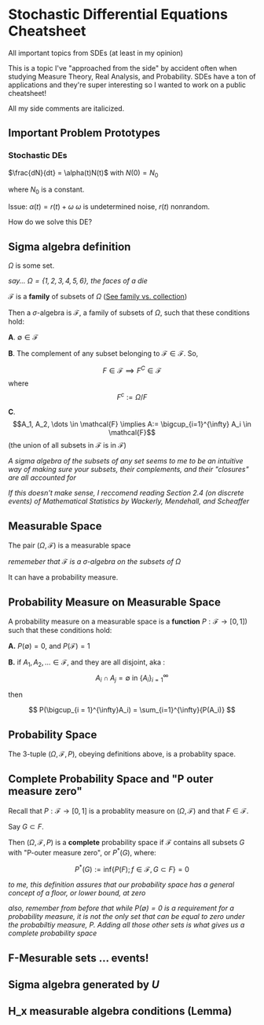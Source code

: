 # Stochastic Differential Equations Cheatsheet

All important topics from SDEs (at least in my opinion)

This is a topic I've "approached from the side" by accident often when studying Measure Theory, Real Analysis, and Probability. SDEs have a ton of applications and they're super interesting so I wanted to work on a public cheatsheet!

All my side comments are italicized. 

## Important Problem Prototypes 

### Stochastic DEs

$\frac{dN}{dt} = \alpha(t)N(t)$ with $N(0) = N_0$

where $N_0$ is a constant.

Issue: $\alpha(t) = r(t) + \omega$
$\omega$ is undetermined noise, $r(t)$ nonrandom. 

How do we solve this DE?

## Sigma algebra definition

$\Omega$ is some set.

*say... $\Omega = \{1,2,3,4,5,6\}$, the faces of a die*

$\mathcal{F}$ is a **family** of subsets of $\Omega$ ([See family vs. collection](https://www.samuel-drapeau.info/math/2015/10/04/family-vs-collection/#:~:text=Typical%20examples%20of%20families%20are,ten%20times%20the%20number%201.))

Then a $\sigma$-algebra is $\mathcal{F}$, a family of subsets of $\Omega$, such that these conditions hold:

**A**. $\emptyset \in \mathcal{F}$

**B**. The complement of any subset belonging to $\mathcal{F} \in \mathcal{F}$. So,  

$$F \in \mathcal{F} \implies F^C \in \mathcal{F}$$ where $$F^c := \Omega / F$$

**C**. $$A_1, A_2, \dots \in \mathcal{F} \implies A:= \bigcup_{i=1}^{\infty} A_i \in \mathcal{F}$$ (the union of all subsets in $\mathcal{F}$ is in $\mathcal{F}$)

*A sigma algebra of the subsets of any set seems to me to be an intuitive way of making sure your subsets, their complements, and their "closures" are all accounted for*

*If this doesn't make sense, I reccomend reading Section 2.4 (on discrete events) of Mathematical Statistics by Wackerly, Mendehall, and Scheaffer*

## Measurable Space 

The pair $(\Omega, \mathcal{F})$ is a measurable space 

*rememeber that* $\mathcal{F}$ *is a* $\sigma$*-algebra on the subsets of* $\Omega$

It can have a probability measure. 

## Probability Measure on Measurable Space 

A probability measure on a measurable space is a **function** $P:\mathcal{F} \to [0,1]$) such that these conditions hold:

**A.** $P(\emptyset) = 0$, and $P(\mathcal{F}) = 1$

**B.** if $A_1, A_2, \dots \in \mathcal{F}$, and they are all disjoint, aka : $$A_i \cap A_j = \emptyset \text{ in } \{A_i\}_{i=1}^{\infty}$$

then 

$$
P(\bigcup_{i = 1}^{\infty}A_i) = \sum_{i=1}^{\infty}{P(A_i)}
$$


## Probability Space 

The 3-tuple $(\Omega, \mathcal{F}, P)$, obeying definitions above, is a probablity space. 

## Complete Probability Space and "P outer measure zero" 

Recall that $P:\mathcal{F} \to [0,1]$ is a probablity measure on $(\Omega,\mathcal{F})$ and that $F \in \mathcal{F}$. 

Say $G \subset F$. 

Then $(\Omega, \mathcal{F}, P)$ is a **complete** probability space if $\mathcal{F}$ contains all subsets $G$ with "P-outer measure zero", or $P^*(G)$, where:

$$
P^*(G) := \text{inf}\{P(F); f \in \mathcal{F}, G \subset F\} = 0
$$

*to me, this definition assures that our probability space has a general concept of a floor, or lower bound, at zero*

*also, remember from before that while $P(\emptyset) = 0$ is a requirement for a probability measure, it is not the only set that can be equal to zero under the probabiltiy measure, P. Adding all those other sets is what gives us a complete probability space*

## F-Mesurable sets ... events!

## Sigma algebra generated by $U$

## H_x measurable algebra conditions (Lemma)

